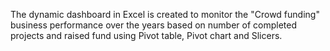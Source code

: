 The dynamic dashboard in Excel is created to monitor the "Crowd funding" business performance over the years based on number of completed projects and raised fund using Pivot table, Pivot chart and Slicers.
